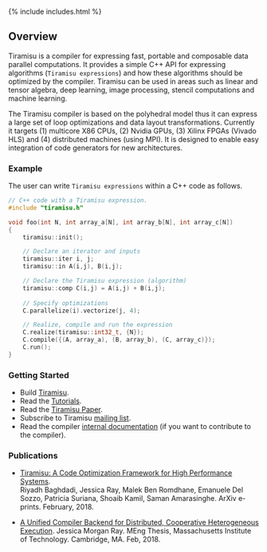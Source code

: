 {% include includes.html %}

## Overview
Tiramisu is a compiler for expressing fast, portable and composable data parallel computations.  It provides a simple C++ API for expressing algorithms (`Tiramisu expressions`) and how these algorithms should be optimized by the compiler.  Tiramisu can be used in areas such as linear and tensor algebra, deep learning, image processing, stencil computations and machine learning.

The Tiramisu compiler is based on the polyhedral model thus it can express a large set of loop optimizations and data layout transformations.  Currently it targets (1) multicore X86 CPUs, (2) Nvidia GPUs, (3) Xilinx FPGAs (Vivado HLS) and (4) distributed machines (using MPI).  It is designed to enable easy integration of code generators for new architectures.

### Example

The user can write `Tiramisu expressions` within a C++ code as follows.

```cpp
// C++ code with a Tiramisu expression.
#include "tiramisu.h"

void foo(int N, int array_a[N], int array_b[N], int array_c[N])
{
    tiramisu::init();

    // Declare an iterator and inputs
    tiramisu::iter i, j;
    tiramisu::in A(i,j), B(i,j);

    // Declare the Tiramisu expression (algorithm)
    tiramisu::comp C(i,j) = A(i,j) + B(i,j);
    
    // Specify optimizations
    C.parallelize(i).vectorize(j, 4);

    // Realize, compile and run the expression
    C.realize(tiramisu::int32_t, {N});
    C.compile({(A, array_a), (B, array_b), (C, array_c)});
    C.run();
}
```

### Getting Started
- Build [Tiramisu](https://github.com/Tiramisu-Compiler/tiramisu/).
- Read the [Tutorials](https://github.com/Tiramisu-Compiler/tiramisu/blob/master/tutorials/README.md).
- Read the [Tiramisu Paper](https://arxiv.org/abs/1804.10694).
- Subscribe to Tiramisu [mailing list](https://lists.csail.mit.edu/mailman/listinfo/tiramisu).
- Read the compiler [internal documentation](https://tiramisu-compiler.github.io/doc/) (if you want to contribute to the compiler).


### Publications

- [Tiramisu: A Code Optimization Framework for High Performance Systems](https://arxiv.org/abs/1804.10694).<br/>
Riyadh Baghdadi, Jessica Ray, Malek Ben Romdhane, Emanuele Del Sozzo, Patricia Suriana, Shoaib Kamil, Saman Amarasinghe.
ArXiv e-prints. February, 2018.

- [A Unified Compiler Backend for Distributed, Cooperative Heterogeneous Execution](http://groups.csail.mit.edu/commit/papers/18/jessica_master.pdf).
Jessica Morgan Ray. MEng Thesis, Massachusetts Institute of Technology. Cambridge, MA. Feb, 2018.
